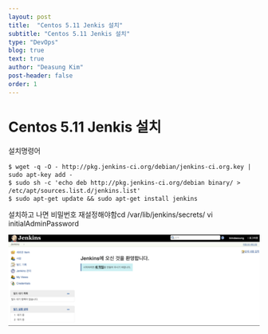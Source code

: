 ```yaml
---
layout: post
title:  "Centos 5.11 Jenkis 설치"
subtitle: "Centos 5.11 Jenkis 설치"
type: "DevOps"
blog: true
text: true
author: "Deasung Kim"
post-header: false
order: 1
---
```



# Centos 5.11 Jenkis 설치

설치명령어

```
$ wget -q -O - http://pkg.jenkins-ci.org/debian/jenkins-ci.org.key | sudo apt-key add -
$ sudo sh -c 'echo deb http://pkg.jenkins-ci.org/debian binary/ > /etc/apt/sources.list.d/jenkins.list'
$ sudo apt-get update && sudo apt-get install jenkins
```

설치하고 나면 비밀번호 재설정해야함cd /var/lib/jenkins/secrets/ vi initialAdminPassword


![](./img/201704180117.png)
